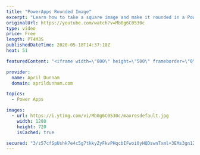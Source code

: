 ```yaml
---
title: "PowerApps Rounded Image"
excerpt: "Learn how to take a square image and make it rounded in a PowerApps Gallery"
originalUrl: https://youtube.com/watch?v=Mb0g6C0530c
type: video
price: Free
length: PT4M3S
publishedDateTime: 2020-05-18T14:37:18Z
heat: 51

featuredContent: "<iframe width=\"800\" height=\"500\" frameborder=\"0\" src=\"https://www.youtube.com/embed/Mb0g6C0530c\" allow=\"accelerometer; autoplay; encrypted-media; gyroscope; picture-in-picture\" allowfullscreen></iframe>"

provider:
  name: April Dunnam
  domain: aprildunnam.com

topics:
  - Power Apps

images:
  - url: https://i.ytimg.com/vi/Mb0g6C0530c/maxresdefault.jpg
    width: 1280
    height: 720
    isCached: true

secured: "3/z57cfSpUshk7e4c5g7tkkyZyFkvPHqcbIFwoi0yHQDswnTxml+3EMs3gn1ZpS9ixbx/TMTyxP3icxZsUTxmBYt5sgpc/uL93oh1Ank75G8NiIANd/qp2BRdce2uSQsLPZ/o+g/ZzEjk/WbSLvvrqeam6XwZb1GNVfiFvXOn2NrYOnonqUK3melkbPHauyU9b3Ne10B66i2o8cZSOy8XjS0kOoLPSrGjplSxz+x26PMJg0dPmmNZ992NoNwwi89fyDZqEzx6ekOJTD6ovoDAyyAY7oYTQ7LEISFop4B1D3dYsWP7E3IBGZP6iDUZ0QZjRClm9OkHKvz/6eQCQ9gFzO0++m3RHR/aQ+Rg29CaESJbl6Au5Asr8jS+L3G1OTVJMhAcmkANA+UzeBmKa8ZbDhfdptk35mja5mhx23jKAs=;HLTXceV7egWzZkQH+1MFfA=="
---
```


